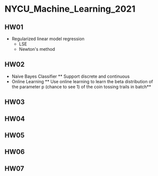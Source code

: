 # NYCU_Machine_Learning_2021
## HW01
* Regularized linear model regression
  * LSE
  * Newton's method

## HW02
* Naive Bayes Classifier
  ** Support discrete and continuous
* Online Learning
  ** Use online learning to learn the beta distribution of the parameter p (chance to see 1) of the coin tossing trails in batch**
## HW03

## HW04

## HW05

## HW06

## HW07



